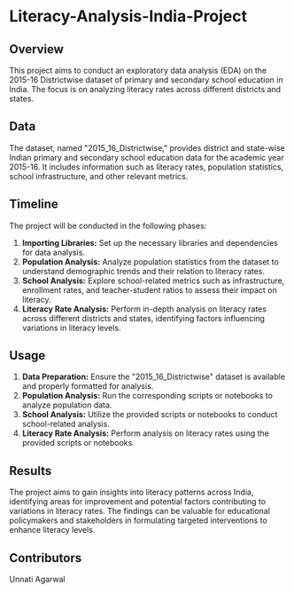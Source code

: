 # Literacy-Analysis-India-Project

## Overview
This project aims to conduct an exploratory data analysis (EDA) on the 2015-16 Districtwise dataset of primary and secondary school education in India. The focus is on analyzing literacy rates across different districts and states.

## Data
The dataset, named "2015_16_Districtwise," provides district and state-wise Indian primary and secondary school education data for the academic year 2015-16. It includes information such as literacy rates, population statistics, school infrastructure, and other relevant metrics.

## Timeline
The project will be conducted in the following phases:

1. **Importing Libraries:** Set up the necessary libraries and dependencies for data analysis.
2. **Population Analysis:** Analyze population statistics from the dataset to understand demographic trends and their relation to literacy rates.
3. **School Analysis:** Explore school-related metrics such as infrastructure, enrollment rates, and teacher-student ratios to assess their impact on literacy.
4. **Literacy Rate Analysis:** Perform in-depth analysis on literacy rates across different districts and states, identifying factors influencing variations in literacy levels.

## Usage
1. **Data Preparation:** Ensure the "2015_16_Districtwise" dataset is available and properly formatted for analysis.
2. **Population Analysis:** Run the corresponding scripts or notebooks to analyze population data.
3. **School Analysis:** Utilize the provided scripts or notebooks to conduct school-related analysis.
4. **Literacy Rate Analysis:** Perform analysis on literacy rates using the provided scripts or notebooks.

## Results
The project aims to gain insights into literacy patterns across India, identifying areas for improvement and potential factors contributing to variations in literacy rates. The findings can be valuable for educational policymakers and stakeholders in formulating targeted interventions to enhance literacy levels.

## Contributors
Unnati Agarwal
